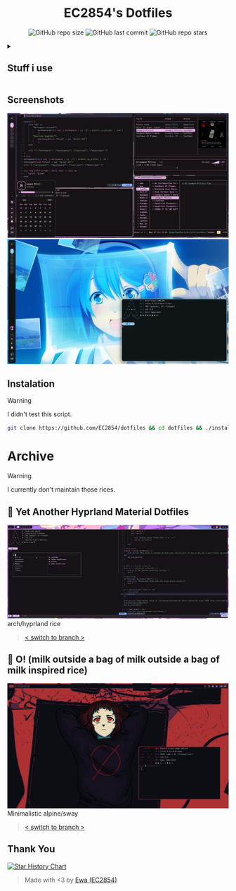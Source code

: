 <div align="center">
<h1>EC2854's Dotfiles</h1>
</div>

<div align="center">

![GitHub repo size](https://img.shields.io/github/repo-size/EC2854/Hyprland-Dots?style=for-the-badge&labelColor=313244&color=74c7ec)
![GitHub last commit](https://img.shields.io/github/last-commit/EC2854/Hyprland-Dots?style=for-the-badge&labelColor=313244&color=f5c2e7)
![GitHub repo stars](https://img.shields.io/github/stars/EC2854/Hyprland-Dots?style=for-the-badge&labelColor=313244&color=cdd6f4)
</div>

<details>
<summary><h2>Stuff i use</h2></summary>

- Window Manager - [Niri](https://github.com/YaLTeR/niri)
- Material Color Generation - [Matugen](https://github.com/InioX/matugen)
- Panel - [eww](https://github.com/elkowar/eww)
- Launcher - [fuzzel](https://codeberg.org/dnkl/fuzzel)
- Shell - [zsh](https://zsh.org)
- Prompt - [starship](https://github.com/starship/starship)
- Terminal - [foot](https://codeberg.org/dnkl/foot)
- File Manager - [lf](https://github.com/gokcehan/lf)
- IDE - [neovim](https://github.com/neovim/neovim)
- Browser - [Zen](https://zen-browser.app)
- Music Player - [rmpc](https://github.com/mierak/rmpc)
- Wallpaper daemon - [swww](https://github.com/LGFae/swww)
- Wallpapers - [Here :3](https://github.com/EC2854/wallpapers)
- font - [Meslo LGL Nerd Font](https://github.com/ryanoasis/nerd-fonts/releases/latest/download/Meslo.tar.xz)
- icons - [Adwaita colors](https://github.com/dpejoh/Adwaita-colors)
- GTK - [adw gtk3](https://github.com/lassekongo83/adw-gtk3)
- Polkit - [Pantheon Polkit Agent](https://github.com/elementary/pantheon-agent-polkit)

</details>

## Screenshots
![1](./screenshots/1.png) 
![2](./screenshots/2.png) 

## Instalation
> [!WARNING]
> I didn't test this script. 
``` sh
git clone https://github.com/EC2854/dotfiles && cd dotfiles && ./install.sh
```

# Archive
> [!WARNING]
> I currently don't maintain those rices.
## 🌈 Yet Another Hyprland Material Dotfiles
![material](./screenshots/material.png) 
arch/hyprland rice
> [< switch to branch >](https://github.com/EC2854/dotfiles/tree/material) 

## 🥛 O! (milk outside a bag of milk outside a bag of milk inspired rice)
![milk](./screenshots/milk.png) 
Minimalistic alpine/sway
> [< switch to branch >](https://github.com/EC2854/dotfiles/tree/milk) 

## Thank You

<a href="https://star-history.com/#EC2854/dotfiles&Date">
    <picture>
        <source media="(prefers-color-scheme: dark)" srcset="https://api.star-history.com/svg?repos=EC2854/dotfiles&type=Date&theme=dark" />
        <source media="(prefers-color-scheme: light)" srcset="https://api.star-history.com/svg?repos=EC2854/dotfiles&type=Date" />
        <img alt="Star History Chart" src="https://api.star-history.com/svg?repos=EC2854/dotfiles&type=Date" />
    </picture>
</a>

> Made with <3 by [Ewa (EC2854)](https://github.com/EC2854)
